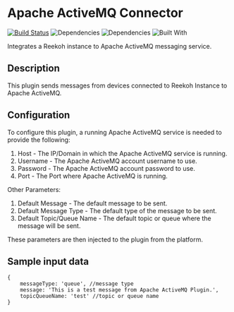 # Apache ActiveMQ Connector
[![Build Status](https://travis-ci.org/Reekoh/activemq-connector.svg)](https://travis-ci.org/Reekoh/activemq-connector)
![Dependencies](https://img.shields.io/david/Reekoh/activemq-connector.svg)
![Dependencies](https://img.shields.io/david/dev/Reekoh/activemq-connector.svg)
![Built With](https://img.shields.io/badge/built%20with-gulp-red.svg)

Integrates a Reekoh instance to Apache ActiveMQ messaging service.

## Description
This plugin sends messages from devices connected to Reekoh Instance to Apache ActiveMQ.

## Configuration
To configure this plugin, a running Apache ActiveMQ service is needed to provide the following:

1. Host - The IP/Domain in which the Apache ActiveMQ service is running.
2. Username - The Apache ActiveMQ account username to use.
3. Password -  The Apache ActiveMQ account password to use.
4. Port - The Port where Apache ActiveMQ is running.

Other Parameters:

1. Default Message - The default message to be sent.
2. Default Message Type - The default type of the message to be sent.
3. Default Topic/Queue Name - The default topic or queue where the message will be sent.

These parameters are then injected to the plugin from the platform.

## Sample input data
```
{
    messageType: 'queue', //message type 
    message: 'This is a test message from Apache ActiveMQ Plugin.',
    topicQueueName: 'test' //topic or queue name
}
```